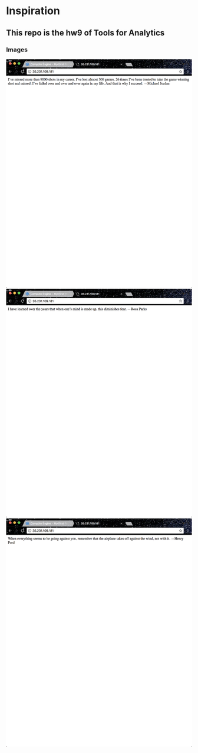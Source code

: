 # Inspiration
## This repo is the hw9 of Tools for Analytics
### Images 

![IMAGE](img1.png)
![IMAGE](img2.png)
![IMAGE](img3.png)

